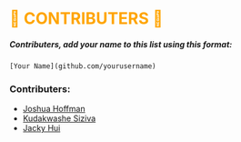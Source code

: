 # <span style="color:orange">🎃 CONTRIBUTERS 🎃</span>

##### Contributers, add your name to this list using this format:
```
[Your Name](github.com/yourusername)
```

### Contributers:
* [Joshua Hoffman](github.com/hoffmanjoshua)
* [Kudakwashe Siziva](github.com/kaysiz)
* [Jacky Hui](github.com/jackyhui96)
